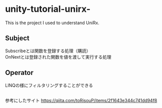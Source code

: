 # unity-tutorial-unirx-
This is the project I used to understand UniRx.  


## Subject
Subscribeとは関数を登録する処理（購読）  
OnNextとは登録された関数を値を渡して実行する処理  


## Operator
LINQの様にフィルタリングすることができる

##
参考にしたサイト
https://qiita.com/toRisouP/items/2f1643e344c741dd94f8
